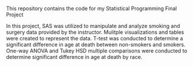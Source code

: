 This repository contains the code for my Statistical Programming Final Project

In this project, SAS was utilized to manipulate and analyze smoking and surgery data provided by the instructor.
Mulitple visualizations and tables were created to represent the data.
T-test was conducted to determine a significant difference in age at death between non-smokers and smokers.
One-way ANOVA and Tukey HSD multiple comparisons were conducted to determine significant difference in age at death by race.
